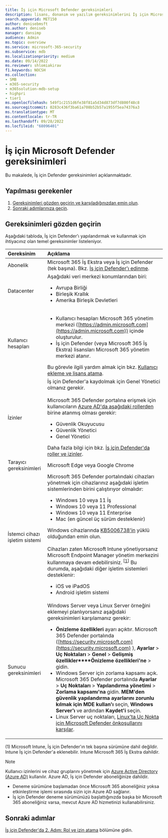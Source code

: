 ```yaml
---
title: İş için Microsoft Defender gereksinimleri
description: lisans, donanım ve yazılım gereksinimlerini İş için Microsoft Defender
search.appverid: MET150
author: denisebmsft
ms.author: deniseb
manager: dansimp
audience: Admin
ms.topic: overview
ms.service: microsoft-365-security
ms.subservice: mdb
ms.localizationpriority: medium
ms.date: 09/14/2022
ms.reviewer: shlomiakirav
f1.keywords: NOCSH
ms.collection:
- SMB
- m365-security
- m365solution-mdb-setup
- highpri
- tier1
ms.openlocfilehash: 549f1c2151d6fe38f81a5d34d873df7d800f48c8
ms.sourcegitcommit: 0283c436f3ba61a708b52b57a1955f5ea74376a3
ms.translationtype: MT
ms.contentlocale: tr-TR
ms.lasthandoff: 09/28/2022
ms.locfileid: "68096401"
---
```

# <a name="microsoft-defender-for-business-requirements"></a>İş için Microsoft Defender gereksinimleri

Bu makalede, İş için Defender gereksinimleri açıklanmaktadır.

## <a name="what-to-do"></a>Yapılması gerekenler

1. [Gereksinimleri gözden geçirin ve karşıladığınızdan emin olun](#review-the-requirements).
2. [Sonraki adımlarınıza geçin](#next-steps).


## <a name="review-the-requirements"></a>Gereksinimleri gözden geçirin

Aşağıdaki tabloda, İş için Defender'ı yapılandırmak ve kullanmak için ihtiyacınız olan temel gereksinimler listeleniyor.

| Gereksinim | Açıklama |
|:---|:---|
| Abonelik | Microsoft 365 İş Ekstra veya İş için Defender (tek başına). Bkz. [İş için Defender'ı edinme](get-defender-business.md).  |
| Datacenter | Aşağıdaki veri merkezi konumlarından biri: <ul><li>Avrupa Birliği</li><li>Birleşik Krallık</li><li>Amerika Birleşik Devletleri</li></ul> |
| Kullanıcı hesapları |<ul><li>Kullanıcı hesapları Microsoft 365 yönetim merkezi ([https://admin.microsoft.com](https://admin.microsoft.com)) içinde oluşturulur.</li><li>İş için Defender (veya Microsoft 365 İş Ekstra) lisansları Microsoft 365 yönetim merkezi atanır.</li></ul>Bu görevle ilgili yardım almak için bkz. [Kullanıcı ekleme ve lisans atama](mdb-add-users.md). |
| İzinler  | İş için Defender'a kaydolmak için Genel Yönetici olmanız gerekir.<br/><br/>Microsoft 365 Defender portalına erişmek için kullanıcıların [Azure AD'da aşağıdaki rollerden](mdb-roles-permissions.md) birine atanmış olması gerekir:<ul><li>Güvenlik Okuyucusu</li><li>Güvenlik Yönetici</li><li>Genel Yönetici</li></ul>Daha fazla bilgi için bkz. [İş için Defender'da roller ve izinler](mdb-roles-permissions.md). |
| Tarayıcı gereksinimleri | Microsoft Edge veya Google Chrome |
| İstemci cihazı işletim sistemi | Microsoft 365 Defender portalındaki cihazları yönetmek için cihazlarınız aşağıdaki işletim sistemlerinden birini çalıştırıyor olmalıdır: <ul><li>Windows 10 veya 11 İş</li><li>Windows 10 veya 11 Professional</li><li>Windows 10 veya 11 Enterprise</li><li>Mac (en güncel üç sürüm desteklenir)</li></ul>Windows cihazlarında [KB5006738'in](https://support.microsoft.com/topic/october-26-2021-kb5006738-os-builds-19041-1320-19042-1320-and-19043-1320-preview-ccbce6bf-ae00-4e66-9789-ce8e7ea35541) yüklü olduğundan emin olun. <br/><br/>Cihazları zaten Microsoft Intune yönetiyorsanız Microsoft Endpoint Manager yönetim merkezini kullanmaya devam edebilirsiniz.<sup> [[1](#fn1)]</sup> Bu durumda, aşağıdaki diğer işletim sistemleri desteklenir: <ul><li>iOS ve iPadOS</li><li>Android işletim sistemi</li></ul> |
| Sunucu gereksinimleri | Windows Server veya Linux Server örneğini eklemeyi planlıyorsanız aşağıdaki gereksinimleri karşılamanız gerekir: <ul><li>**Önizleme özellikleri** ayarı açıktır. Microsoft 365 Defender portalında ([https://security.microsoft.com](https://security.microsoft.com) ), **Ayarlar** > **Uç Noktaları** > **Genel** > **Gelişmiş özellikler****Önizleme özellikleri'ne** >  gidin.</li><li>Windows Server için zorlama kapsamı açık. Microsoft 365 Defender portalında **Ayarlar** > **Uç Noktaları** > **Yapılandırma yönetimi** > **Zorlama kapsamı'na** gidin. **MEM'den güvenlik yapılandırma ayarlarını zorunlu kılmak için MDE kullan'ı** seçin, **Windows Server'ı** ve ardından **Kaydet'i** seçin.</li><li>Linux Server uç noktaları, [Linux'ta Uç Nokta için Microsoft Defender önkoşullarını karşılar](../defender-endpoint/microsoft-defender-endpoint-linux.md#prerequisites).</li></ul> |

(<a id="fn1">1</a>) Microsoft Intune, İş için Defender'ın tek başına sürümüne dahil değildir. Intune İş için Defender'a eklenebilir. Intune Microsoft 365 İş Ekstra dahildir.

> [!NOTE]
> Kullanıcı izinlerini ve cihaz gruplarını yönetmek için [Azure Active Directory (Azure AD)](/azure/active-directory/fundamentals/active-directory-whatis) kullanılır. Azure AD, İş için Defender aboneliğinize dahildir. 
> - Deneme sürümüne başlamadan önce Microsoft 365 aboneliğiniz yoksa etkinleştirme işlemi sırasında sizin için Azure AD sağlanır. 
> - İş için Defender deneme sürümünüzü başlattığınızda başka bir Microsoft 365 aboneliğiniz varsa, mevcut Azure AD hizmetinizi kullanabilirsiniz. 

## <a name="next-steps"></a>Sonraki adımlar

[İş için Defender'da 2. Adım: Rol ve izin atama](mdb-roles-permissions.md) bölümüne gidin.
 
